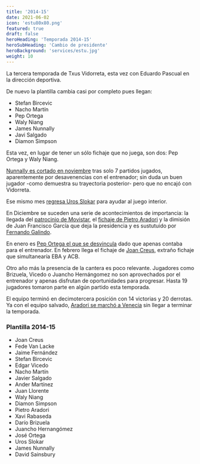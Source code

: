 ```yaml
---
title: '2014-15'
date: 2021-06-02
icon: 'estu80x80.png'
featured: true
draft: false
heroHeading: 'Temporada 2014-15'
heroSubHeading: 'Cambio de presidente'
heroBackground: 'services/estu.jpg'
weight: 10
---
```


La tercera temporada de Txus Vidorreta, esta vez con Eduardo Pascual en la dirección deportiva.

De nuevo la plantilla cambia casi por completo pues llegan:

* Stefan Bircevic
* Nacho Martín
* Pep Ortega
* Waly Niang
* James Nunnally
* Javi Salgado
* Diamon Simpson

Esta vez, en lugar de tener un sólo fichaje que no juega, son dos: Pep Ortega y Waly Niang.

[Nunnally es cortado en noviembre](https://www.gigantes.com/liga-endesa/james-nunnally-deja-el-tuenti-movil-estudiantes-rumbo-israel-al-maccabi-ashdod/) tras solo 7 partidos jugados, aparentemente por desavenencias con el entrenador; sin duda un buen jugador -como demuestra su trayectoria posterior- pero que no encajó con Vidorreta.

Ese mismo mes [regresa Uros Slokar](https://www.lainformacion.com/deporte/uros-slokar-regresa-al-estudiantes-para-sustituir-temporalmente-a-bircevic_6UVDBl7iLN0FYjJEsoMXb2/) para ayudar al juego interior.

En Diciembre se suceden una serie de acontecimientos de importancia: la llegada del [patrocinio de Movistar](https://as.com/baloncesto/2014/12/17/acb/1418814997_438906.html), el [fichaje de Pietro Aradori](https://www.blogdebasket.com/2014/12/18/pietro-aradori-ficha-estudiantes) y la dimisión de Juan Francisco García que deja la presidencia y es sustutuido por [Fernando Galindo](https://www.movistarestudiantes.com/prensa/noticias/fernando-galindo-nuevo-presidente-del-club-estudiantes-sad/).

En enero es [Pep Ortega el que se desvincula](http://www.acb.com/articulo/ver/110430) dado que apenas contaba para el entrenador. En febrero llega el fichaje de [Joan Creus](https://www.movistarestudiantes.com/prensa/noticias/joan-creus-nuevo-jugador-del-filial-de-movistar-estudiantes/), extraño fichaje que simultanearía EBA y ACB.

Otro año más la presencia de la cantera es poco relevante. Jugadores como Brizuela, Vicedo o Juancho Hernángomez no son aprovechados por el entrenador y apenas disfrutan de oportunidades para progresar. Hasta 19 jugadores tomaron parte en algún partido esta temporada.

El equipo terminó en decimotercera posición con 14 victorias y 20 derrotas. Ya con el equipo salvado, [Aradori se marchó a Venecia](http://www.acb.com/articulo/ver/113072) sin llegar a terminar la temporada.

### Plantilla 2014-15

- Joan Creus
- Fede Van Lacke
- Jaime Fernández
- Stefan Bircevic
- Edgar Vicedo
- Nacho Martín
- Javier Salgado
- Ander Martínez
- Juan Llorente
- Waly Niang
- Diamon Simpson
- Pietro Aradori
- Xavi Rabaseda
- Darío Brizuela
- Juancho Hernangómez
- José Ortega
- Uros Slokar
- James Nunnally
- David Sainsbury
